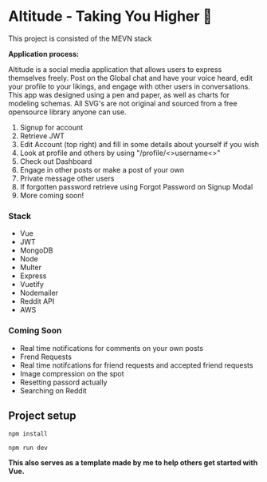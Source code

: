 # Altitude - Taking You Higher 🤝

<p>This project is consisted of the MEVN stack</p>
<b>Application process:</b>

<p>Altitude is a social media application that allows users to express themselves freely. Post on the Global chat and have your voice heard, edit your profile to your likings, and engage with other users in conversations. This app was designed using a pen and paper, as well as charts for modeling schemas. All SVG's are not original and sourced from a free opensource library anyone can use.</p>

1. Signup for account
2. Retrieve JWT
3. Edit Account (top right) and fill in some details about yourself if you wish
4. Look at profile and others by using "/profile/<>username<>"
5. Check out Dashboard
6. Engage in other posts or make a post of your own 
7. Private message other users 
8. If forgotten password retrieve using Forgot Password on Signup Modal
9. More coming soon!


### Stack

* Vue
* JWT
* MongoDB
* Node
* Multer
* Express
* Vuetify
* Nodemailer
* Reddit API
* AWS


### Coming Soon

* Real time notifications for comments on your own posts
* Frend Requests
* Real time notifcations for friend requests and accepted friend requests
* Image compression on the spot
* Resetting passord actually 
* Searching on Reddit 

## Project setup
```
npm install
```
```
npm run dev
```

**This also serves as a template made by me to help others get started with Vue.**
